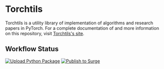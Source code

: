 # Torchtils

Torchtils is a utility library of implementation of algorithms and research papers in PyTorch. For a complete documentation
of and more information on this repository, visit
[Torchtils's site](https://torchtils.surge.sh/).

## Workflow Status

[![Upload Python Package](https://github.com/sujaltv/torchtils/workflows/Upload%20Python%20Package/badge.svg)](https://pypi.org/project/torchtils/)
[![Publish to Surge](https://github.com/sujaltv/torchtils/workflows/Publish%20to%20Surge/badge.svg)](https://torchtils.surge.sh/)
